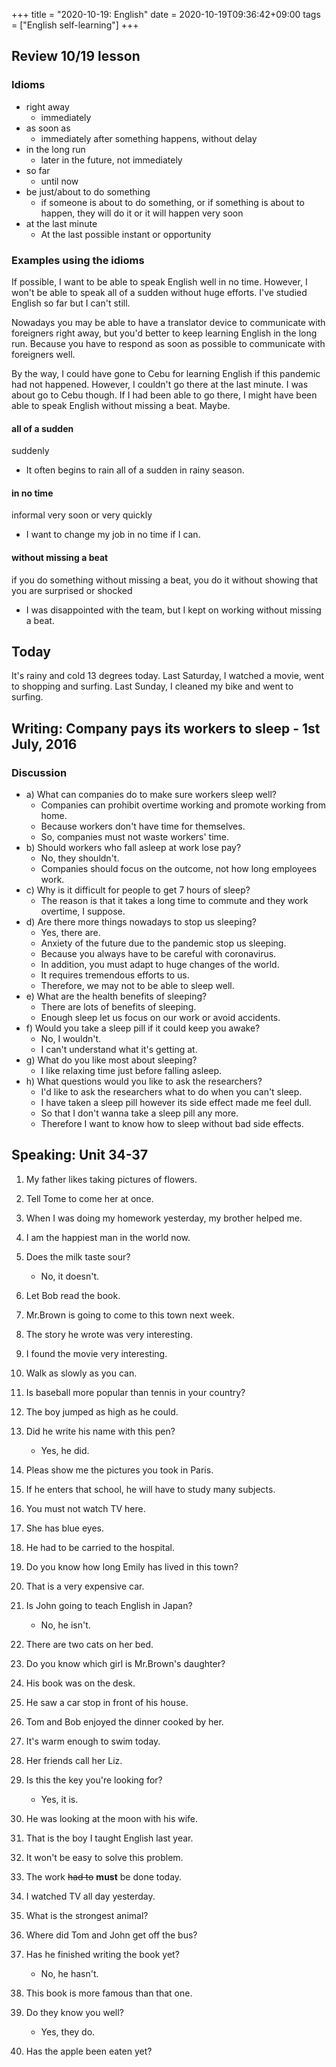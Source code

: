 +++
title =  "2020-10-19: English"
date = 2020-10-19T09:36:42+09:00
tags = ["English self-learning"]
+++

## Review 10/19 lesson

### Idioms

* right away
    - immediately
* as soon as
    - immediately after something happens, without delay
* in the long run
    - later in the future, not immediately
* so far
    - until now
* be just/about to do something
    - if someone is about to do something, or if something is about to happen, they will do it or it will happen very soon
* at the last minute
    - At the last possible instant or opportunity

### Examples using the idioms

If possible, I want to be able to speak English well in no time.
However, I won't be able to speak all of a sudden without huge efforts.
I've studied English so far but I can't still.

Nowadays you may be able to have a translator device to communicate with foreigners right away,
but you'd better to keep learning English in the long run.
Because you have to respond as soon as possible to communicate with foreigners well.

By the way, I could have gone to Cebu for learning English if this pandemic had not happened.
However, I couldn't go there at the last minute. I was about go to Cebu though.
If I had been able to go there, I might have been able to speak English without missing a beat. Maybe.

#### all of a sudden
suddenly

* It often begins to rain all of a sudden in rainy season.

#### in no time
informal very soon or very quickly

* I want to change my job in no time if I can.

#### without missing a beat
if you do something without missing a beat, you do it without showing that you are surprised or shocked

* I was disappointed with the team, but I kept on working without missing a beat.

## Today

It's rainy and cold 13 degrees today.
Last Saturday, I watched a movie, went to shopping and surfing.
Last Sunday, I cleaned my bike and went to surfing.

## Writing: Company pays its workers to sleep - 1st July, 2016

### Discussion

* a) What can companies do to make sure workers sleep well?
    - Companies can prohibit overtime working and promote working from home.
    - Because workers don't have time for themselves.
    - So, companies must not waste workers' time.
* b) Should workers who fall asleep at work lose pay?
    - No, they shouldn't.
    - Companies should focus on the outcome, not how long employees work.
* c) Why is it difficult for people to get 7 hours of sleep?
    - The reason is that it takes a long time to commute and they work overtime, I suppose.
* d) Are there more things nowadays to stop us sleeping?
    - Yes, there are.
    - Anxiety of the future due to the pandemic stop us sleeping.
    - Because you always have to be careful with coronavirus.
    - In addition, you must adapt to huge changes of the world.
    - It requires tremendous efforts to us.
    - Therefore, we may not to be able to sleep well.
* e) What are the health benefits of sleeping?
    - There are lots of benefits of sleeping.
    - Enough sleep let us focus on our work or avoid accidents.
* f) Would you take a sleep pill if it could keep you awake?
    - No, I wouldn't.
    - I can't understand what it's getting at.
* g) What do you like most about sleeping?
    - I like relaxing time just before falling asleep.
* h) What questions would you like to ask the researchers?
    - I'd like to ask the researchers what to do when you can't sleep.
    - I have taken a sleep pill however its side effect made me feel dull.
    - So that I don't wanna take a sleep pill any more.
    - Therefore I want to know how to sleep without bad side effects.

## Speaking: Unit 34-37

1. My father likes taking pictures of flowers.
2. Tell Tome to come her at once.
3. When I was doing my homework yesterday, my brother helped me.
4. I am the happiest man in the world now.
5. Does the milk taste sour?
    - No, it doesn't.
6. Let Bob read the book.
7. Mr.Brown is going to come to this town next week.
8. The story he wrote was very interesting.
9. I found the movie very interesting.
10. Walk as slowly as you can.

1. Is baseball more popular than tennis in your country?
2. The boy jumped as high as he could.
3. Did he write his name with this pen?
    - Yes, he did.
4. Pleas show me the pictures you took in Paris.
5. If he enters that school, he will have to study many subjects.
6. You must not watch TV here.
7. She has blue eyes.
8. He had to be carried to the hospital.
9. Do you know how long Emily has lived in this town?
10. That is a very expensive car.

1. Is John going to teach English in Japan?
    - No, he isn't.
2. There are two cats on her bed.
3. Do you know which girl is Mr.Brown's daughter?
4. His book was on the desk.
5. He saw a car stop in front of his house.
6. Tom and Bob enjoyed the dinner cooked by her.
7. It's warm enough to swim today.
8. Her friends call her Liz.
9. Is this the key you're looking for?
    - Yes, it is.
10. He was looking at the moon with his wife.

1. That is the boy I taught English last year.
2. It won't be easy to solve this problem.
3. The work ~~had to~~ **must** be done today.
4. I watched TV all day yesterday.
5. What is the strongest animal?
6. Where did Tom and John get off the bus?
7. Has he finished writing the book yet?
    - No, he hasn't.
8. This book is more famous than that one.
9. Do they know you well?
    - Yes, they do.
10. Has the apple been eaten yet?
